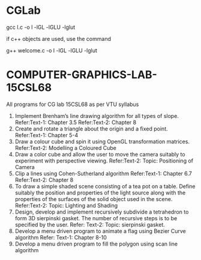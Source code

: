 # CGLab

gcc l.c -o l -lGL -lGLU -lglut

if c++ objects are used, use the command 

g++ welcome.c -o l -lGL -lGLU -lglut 

# COMPUTER-GRAPHICS-LAB-15CSL68
All programs for CG lab 15CSL68 as per VTU syllabus

1. Implement Brenham’s line drawing algorithm for all types of slope.
Refer:Text-1: Chapter 3.5
Refer:Text-2: Chapter 8
2. Create and rotate a triangle about the origin and a fixed point.
Refer:Text-1: Chapter 5-4
3. Draw a colour cube and spin it using OpenGL transformation matrices.
Refer:Text-2: Modelling a Coloured Cube
4. Draw a color cube and allow the user to move the camera suitably to experiment
with perspective viewing.
Refer:Text-2: Topic: Positioning of Camera
5. Clip a lines using Cohen-Sutherland algorithm
Refer:Text-1: Chapter 6.7
Refer:Text-2: Chapter 8
6. To draw a simple shaded scene consisting of a tea pot on a table. Define suitably
the position and properties of the light source along with the properties of the
surfaces of the solid object used in the scene.
Refer:Text-2: Topic: Lighting and Shading
7. Design, develop and implement recursively subdivide a tetrahedron to form 3D
sierpinski gasket. The number of recursive steps is to be specified by the user.
Refer: Text-2: Topic: sierpinski gasket.
8. Develop a menu driven program to animate a flag using Bezier Curve algorithm
Refer: Text-1: Chapter 8-10
9. Develop a menu driven program to fill the polygon using scan line algorithm
